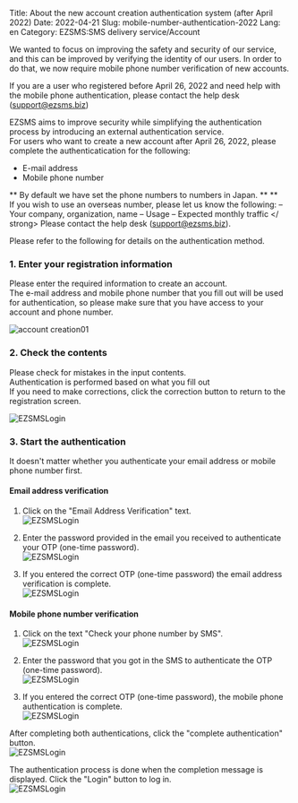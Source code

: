 Title: About the new account creation authentication system (after April 2022)
Date: 2022-04-21
Slug: mobile-number-authentication-2022
Lang: en
Category: EZSMS:SMS delivery service/Account


We wanted to focus on improving the safety and security of our service, and this can be improved by verifying the identity of our users.
In order to do that, we now require mobile phone number verification of new accounts.

If you  are a user who registered before April 26, 2022 and need help with the mobile phone authentication, please contact the help desk (support@ezsms.biz)

EZSMS aims to improve security while simplifying the authentication process by introducing an external authentication service. <br>
For users who want to create a new account after April 26, 2022, please complete the authenticatication for the following:
- E-mail address
- Mobile phone number <br>

** By default we have set the phone numbers to numbers in Japan. ** **
<br> If you wish to use an overseas number, please let us know the following:
– Your company, organization, name
– Usage
– Expected monthly traffic </ strong>
Please contact the help desk (support@ezsms.biz).

Please refer to the following for details on the authentication method.

### 1. Enter your registration information
Please enter the required information to create an account. <br>
The e-mail address and mobile phone number that you fill out will be used for authentication, so please make sure that you have access to your account and phone number. <br>

![account creation01]({filename}/images/new-mobile-number-authentication/01.png)

### 2. Check the contents
Please check for mistakes in the input contents. <br>
Authentication is performed based on what you fill out <br>
If you need to make corrections, click the correction button to return to the registration screen. <br>

![EZSMSLogin]({filename}/images/new-mobile-number-authentication/02.png)

### 3. Start the authentication
It doesn't matter whether you authenticate your email address or mobile phone number first. <br>

#### Email address verification
1. Click on the "Email Address Verification" text. <br>
![EZSMSLogin]({filename}/images/new-mobile-number-authentication/03.png)

2. Enter the password provided in the email you received to authenticate your OTP (one-time password). <br>
![EZSMSLogin]({filename}/images/new-mobile-number-authentication/04.png)

3. If you entered the correct OTP (one-time password) the email address verification is complete. <br>
![EZSMSLogin]({filename}/images/new-mobile-number-authentication/05.png)

#### Mobile phone number verification
1. Click on the text "Check your phone number by SMS". <br>
![EZSMSLogin]({filename}/images/new-mobile-number-authentication/06.png)

2. Enter the password that you got in the SMS to authenticate the OTP (one-time password). <br>
![EZSMSLogin]({filename}/images/new-mobile-number-authentication/07.png)

3. If you entered the correct OTP (one-time password), the mobile phone authentication is complete. <br>
![EZSMSLogin]({filename}/images/new-mobile-number-authentication/08.png)

After completing both authentications, click the "complete authentication" button. <br>
![EZSMSLogin]({filename}/images/new-mobile-number-authentication/0９.png)

The authentication process is done when the completion message is displayed. Click the "Login" button to log in. <br>
![EZSMSLogin]({filename}/images/new-mobile-number-authentication/0９.png)





